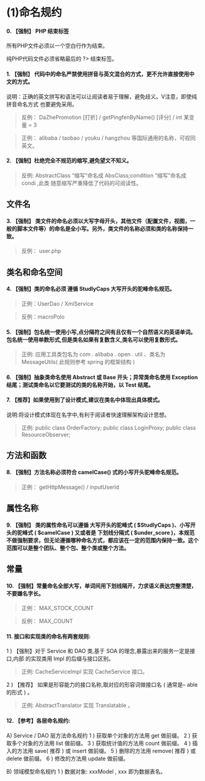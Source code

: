 (1)命名规约
========

#### 0. 【强制】 PHP 结束标签

所有PHP文件必须以一个空白行作为结束。

纯PHP代码文件必须省略最后的 ?> 结束标签。

#### 1. 【强制】 代码中的命名严禁使用拼音与英文混合的方式，更不允许直接使用中文的方式。
说明：正确的英文拼写和语法可以让阅读者易于理解，避免歧义。V注意，即使纯拼音命名方式
也要避免采用。

> 反例： DaZhePromotion [打折] / getPingfenByName() [评分] / int 某变量 = 3

> 正例： alibaba / taobao / youku / hangzhou 等国际通用的名称，可视同英文。

#### 2. 【强制】杜绝完全不规范的缩写,避免望文不知义。
> 反例: AbstractClass “缩写”命名成 AbsClass;condition “缩写”命名成 condi ,此类
随意缩写严重降低了代码的可阅读性。

## 文件名

#### 3. 【强制】 类文件的命名必须以大写字母开头，其他文件（配置文件，视图，一般的脚本文件等）的命名是全小写。另外，类文件的名称必须和类的名称保持一致。

> 反例： user.php


## 类名和命名空间

#### 4. 【强制】类的命名必须 遵循 StudlyCaps 大写开头的驼峰命名规范。

> 正例：UserDao / XmlService 

> 反例：macroPolo

#### 5. 【强制】包名统一使用小写,点分隔符之间有且仅有一个自然语义的英语单词。包名统一使用单数形式,但是类名如果有复数含义,类名可以使用复数形式。

> 正例: 应用工具类包名为 com . alibaba . open . util 、类名为 MessageUtils( 此规则参考
spring 的框架结构 )

#### 6. 【强制】抽象类命名使用 Abstract 或 Base 开头；异常类命名使用 Exception 结尾；测试类命名以它要测试的类的名称开始，以 Test 结尾。

#### 7. 【推荐】如果使用到了设计模式,建议在类名中体现出具体模式。
说明:将设计模式体现在名字中,有利于阅读者快速理解架构设计思想。
> 正例: public class OrderFactory;
public class LoginProxy;
public class ResourceObserver;



## 方法和函数

#### 8. 【强制】方法名称必须符合 camelCase() 式的小写开头驼峰命名规范。

> 正例： getHttpMessage() / inputUserId

## 属性名称

#### 9. 【强制】 类的属性命名可以遵循 大写开头的驼峰式 ( $StudlyCaps )、小写开头的驼峰式 ( $camelCase ) 又或者是 下划线分隔式 ( $under_score )，本规范不做强制要求，但无论遵循哪种命名方式，都应该在一定的范围内保持一致。这个范围可以是整个团队、整个包、整个类或整个方法。

## 常量

#### 10. 【强制】常量命名全部大写，单词间用下划线隔开，力求语义表达完整清楚，不要嫌名字长。

> 正例： MAX_STOCK_COUNT

> 反例： MAX_COUNT


#### 11. 接口和实现类的命名有两套规则:

1 ) 【强制】对于 Service 和 DAO 类,基于 SOA 的理念,暴露出来的服务一定是接口,内部
的实现类用 Impl 的后缀与接口区别。
> 正例: CacheServiceImpl 实现 CacheService 接口。

2 ) 【推荐】 如果是形容能力的接口名称,取对应的形容词做接口名 ( 通常是– able 的形式 ) 。
> 正例: AbstractTranslator 实现 Translatable 。


#### 12. 【参考】各层命名规约:

A) Service / DAO 层方法命名规约
1 ) 获取单个对象的方法用 get 做前缀。
2 ) 获取多个对象的方法用 list 做前缀。
3 ) 获取统计值的方法用 count 做前缀。
4 ) 插入的方法用 save( 推荐 ) 或 insert 做前缀。
5 ) 删除的方法用 remove( 推荐 ) 或 delete 做前缀。
6 ) 修改的方法用 update 做前缀。

B) 领域模型命名规约
1 ) 数据对象: xxxModel , xxx 即为数据表名。


